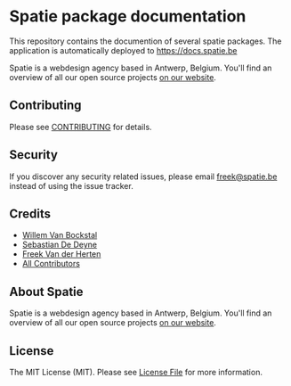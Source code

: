 # Spatie package documentation

This repository contains the documention of several spatie packages. The application is automatically deployed
to https://docs.spatie.be

Spatie is a webdesign agency based in Antwerp, Belgium. You'll find an overview of all our open source projects [on our website](https://spatie.be/opensource).


## Contributing

Please see [CONTRIBUTING](CONTRIBUTING.md) for details.

## Security

If you discover any security related issues, please email freek@spatie.be instead of using the issue tracker.

## Credits

- [Willem Van Bockstal](https://github.com/willemvb)
- [Sebastian De Deyne](https://github.com/sebastiandedeyne)
- [Freek Van der Herten](https://github.com/freekmurze)
- [All Contributors](../../contributors)

## About Spatie
Spatie is a webdesign agency based in Antwerp, Belgium. You'll find an overview of all our open source projects [on our website](https://spatie.be/opensource).

## License

The MIT License (MIT). Please see [License File](LICENSE.md) for more information.
